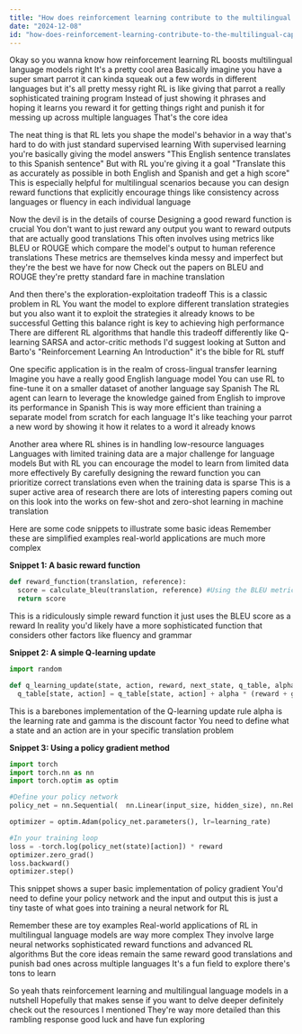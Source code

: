 ```yaml
---
title: "How does reinforcement learning contribute to the multilingual capabilities of language models?"
date: "2024-12-08"
id: "how-does-reinforcement-learning-contribute-to-the-multilingual-capabilities-of-language-models"
---
```


Okay so you wanna know how reinforcement learning RL  boosts multilingual language models right  It's a pretty cool area  Basically imagine you have a super smart parrot  it can kinda squeak out a few words in different languages but it's all pretty messy right  RL is like giving that parrot a really sophisticated training program  Instead of just showing it phrases and hoping it learns  you reward it for getting things right and punish it for messing up across multiple languages  That's the core idea  

The neat thing is that RL lets you shape the model's behavior in a way that's hard to do with just standard supervised learning  With supervised learning you're basically giving the model answers  "This English sentence translates to this Spanish sentence"  But with RL you're giving it a goal "Translate this as accurately as possible in both English and Spanish and get a high score"  This is especially helpful for multilingual scenarios because you can design reward functions that explicitly encourage things like consistency across languages or fluency in each individual language


Now the devil is in the details of course  Designing a good reward function is crucial  You don't want to just reward any output  you want to reward outputs that are actually good translations  This often involves using metrics like BLEU or ROUGE  which compare the model's output to human reference translations  These metrics are themselves kinda messy and imperfect  but they're the best we have for now  Check out the papers on BLEU and ROUGE  they're pretty standard fare in machine translation


And then there's the exploration-exploitation tradeoff  This is a classic problem in RL  You want the model to explore different translation strategies  but you also want it to exploit the strategies it already knows to be successful  Getting this balance right is key to achieving high performance  There are different RL algorithms that handle this tradeoff differently  like Q-learning SARSA and actor-critic methods  I'd suggest looking at Sutton and Barto's "Reinforcement Learning An Introduction"  it's the bible for RL stuff


One specific application is in the realm of cross-lingual transfer learning  Imagine you have a really good English language model  You can use RL to fine-tune it on a smaller dataset of another language say Spanish  The RL agent can learn to leverage the knowledge gained from English to improve its performance in Spanish  This is way more efficient than training a separate model from scratch for each language  It's like teaching your parrot a new word by showing it how it relates to a word it already knows


Another area where RL shines is in handling low-resource languages  Languages with limited training data are a major challenge for language models  But with RL you can encourage the model to learn from limited data more effectively  By carefully designing the reward function  you can prioritize correct translations even when the training data is sparse  This is a super active area of research  there are lots of interesting papers coming out on this  look into the works on few-shot and zero-shot learning in machine translation


Here are some code snippets to illustrate some basic ideas  Remember these are simplified examples  real-world applications are much more complex


**Snippet 1: A basic reward function**

```python
def reward_function(translation, reference):
  score = calculate_bleu(translation, reference) #Using the BLEU metric
  return score
```

This is a ridiculously simple reward function  it just uses the BLEU score as a reward  In reality you'd likely have a more sophisticated function that considers other factors like fluency and grammar


**Snippet 2: A simple Q-learning update**


```python
import random

def q_learning_update(state, action, reward, next_state, q_table, alpha, gamma):
  q_table[state, action] = q_table[state, action] + alpha * (reward + gamma * max(q_table[next_state,:]) - q_table[state, action])
```

This is a barebones implementation of the Q-learning update rule   alpha is the learning rate and gamma is the discount factor   You need to define what a state and an action are in your specific translation problem


**Snippet 3: Using a policy gradient method**


```python
import torch
import torch.nn as nn
import torch.optim as optim

#Define your policy network
policy_net = nn.Sequential(  nn.Linear(input_size, hidden_size), nn.ReLU(), nn.Linear(hidden_size, output_size) )

optimizer = optim.Adam(policy_net.parameters(), lr=learning_rate)

#In your training loop
loss = -torch.log(policy_net(state)[action]) * reward
optimizer.zero_grad()
loss.backward()
optimizer.step()

```

This snippet shows a super basic implementation of policy gradient  You'd need to define your policy network and the input and output  this is just a tiny taste of what goes into training a neural network for RL


Remember these are toy examples  Real-world applications of RL in multilingual language models are way more complex  They involve large neural networks sophisticated reward functions and advanced RL algorithms  But the core ideas remain the same  reward good translations and punish bad ones across multiple languages  It's a fun field to explore  there's tons to learn


So yeah thats reinforcement learning and multilingual language models in a nutshell  Hopefully that makes sense  if you want to delve deeper  definitely check out the resources I mentioned  They're way more detailed than this rambling response  good luck and have fun exploring
